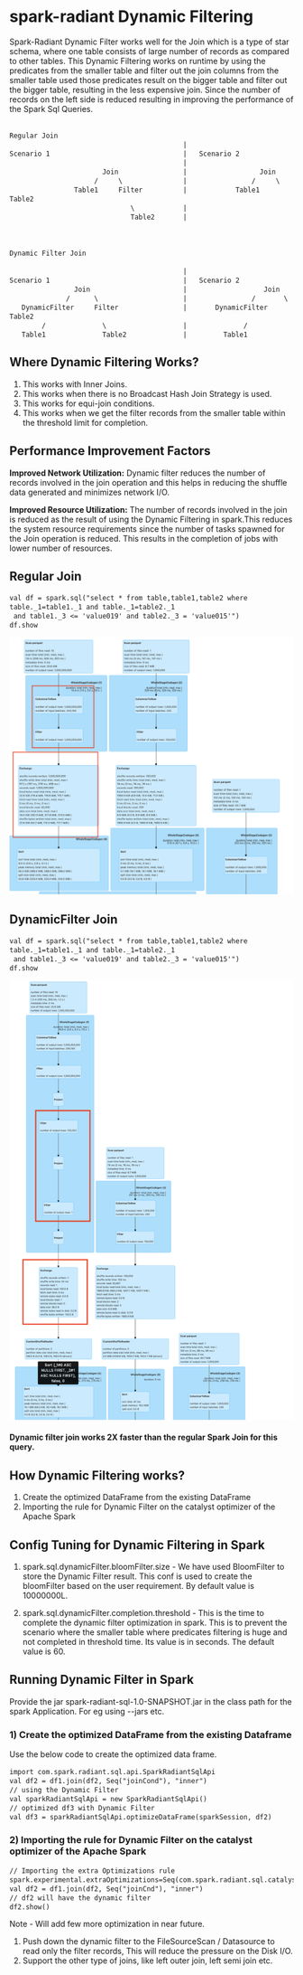 # spark-radiant Dynamic Filtering

Spark-Radiant Dynamic Filter works well for the Join which is a type of star schema, where one table consists of
large number of records as compared to other tables. This Dynamic Filtering works on runtime by using the predicates
from the smaller table and filter out the join columns from the smaller table used those predicates result
on the bigger table and filter out the bigger table, resulting in the less expensive join. Since the number of 
records on the left side is reduced resulting in improving the performance of the Spark Sql Queries.

````

Regular Join
                                           |
Scenario 1                                 |   Scenario 2
                                           |
                       Join                |                  Join
                     /     \               |                /     \
                Table1     Filter          |            Table1    Table2
                              \            |
                              Table2       |



Dynamic Filter Join

                                           |
Scenario 1                                 |   Scenario 2
                Join                       |                   Join
              /      \                     |                /       \
   DynamicFilter     Filter                |       DynamicFilter   Table2
        /              \                   |              /
   Table1              Table2              |         Table1

````

## Where Dynamic Filtering Works?

1) This works with Inner Joins.
2) This works when there is no Broadcast Hash Join Strategy is used.
3) This works for equi-join conditions.   
4) This works when we get the filter records from the smaller table within the threshold limit for completion.

## Performance Improvement Factors

**Improved Network Utilization:**
Dynamic filter reduces the number of records involved in the join operation and this helps in reducing
the shuffle data generated and minimizes network I/O.

**Improved Resource Utilization:**
The number of records involved in the join is reduced as the result of using the Dynamic Filtering in spark.This
reduces the system resource requirements since the number of tasks spawned for the Join operation is reduced.
This results in the completion of jobs with lower number of resources.

## Regular Join

```
val df = spark.sql("select * from table,table1,table2 where table._1=table1._1 and table._1=table2._1 
 and table1._3 <= 'value019' and table2._3 = 'value015'")
df.show 
```

![Regular Join](Snapshots/NormalJoin.png)


## DynamicFilter Join

```
val df = spark.sql("select * from table,table1,table2 where table._1=table1._1 and table._1=table2._1 
 and table1._3 <= 'value019' and table2._3 = 'value015'")
df.show
```

![DynamicFilterOpt Join](Snapshots/DynamicFilterOpt.png)

#### Dynamic filter join works 2X faster than the regular Spark Join for this query.

## How Dynamic Filtering works?
1) Create the optimized DataFrame from the existing DataFrame
2) Importing the rule for Dynamic Filter on the catalyst optimizer of the Apache Spark

## Config Tuning for Dynamic Filtering in Spark

1) spark.sql.dynamicFilter.bloomFilter.size - We have used BloomFilter to store the Dynamic Filter result. This conf is
   used to create the bloomFilter based on the user requirement. By default value is 10000000L.

2) spark.sql.dynamicFilter.completion.threshold - This is the time to complete the dynamic filter optimization in spark.
   This is to prevent the scenario where the smaller table where predicates filtering is huge and not completed in threshold
   time. Its value is in seconds. The default value is 60.

## Running Dynamic Filter in Spark
Provide the jar spark-radiant-sql-1.0-SNAPSHOT.jar in the class path for the spark Application. For eg using --jars etc.

### 1) Create the optimized DataFrame from the existing Dataframe
Use the below code to create the optimized data frame.
```
import com.spark.radiant.sql.api.SparkRadiantSqlApi
val df2 = df1.join(df2, Seq("joinCond"), "inner")
// using the Dynamic Filter
val sparkRadiantSqlApi = new SparkRadiantSqlApi()
// optimized df3 with Dynamic Filter
val df3 = sparkRadiantSqlApi.optimizeDataFrame(sparkSession, df2)
```

### 2) Importing the rule for Dynamic Filter on the catalyst optimizer of the Apache Spark

```
// Importing the extra Optimizations rule
spark.experimental.extraOptimizations=Seq(com.spark.radiant.sql.catalyst.optimizer.DynamicFilterOptimizer)
val df2 = df1.join(df2, Seq("joinCnd"), "inner")
// df2 will have the dynamic filter
df2.show()
```

Note - Will add few more optimization in near future.

1) Push down the dynamic filter to the FileSourceScan / Datasource to read only the filter records, This will reduce
   the pressure on the Disk I/O.
2) Support the other type of joins, like left outer join, left semi join etc.
   